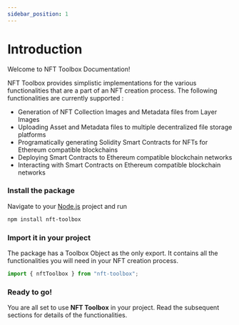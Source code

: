 ```yaml
---
sidebar_position: 1
---
```


# Introduction

Welcome to NFT Toolbox Documentation!

NFT Toolbox provides simplistic implementations for the various functionalities that are a part of an 
NFT creation process.
The following functionalities are currently supported :
 - Generation of NFT Collection Images and Metadata files from Layer Images
 - Uploading Asset and Metadata files to multiple decentralized file storage platforms
 - Programatically generating Solidity Smart Contracts for NFTs for Ethereum compatible blockchains
 - Deploying Smart Contracts to Ethereum compatible blockchain networks
 - Interacting with Smart Contracts on Ethereum compatible blockchain networks

### Install the package

Navigate to your [Node.js](https://nodejs.org/en/download/) project and run
 ```bash
 npm install nft-toolbox
 ```

 ### Import it in your project

 The package has a Toolbox Object as the only export. It contains all the functionalities you will 
 need in your NFT creation process.

 ```javascript
import { nftToolbox } from "nft-toolbox";
 ```

 ### Ready to go!

 You are all set to use **NFT Toolbox** in your project.
 Read the subsequent sections for details of the functionalities.